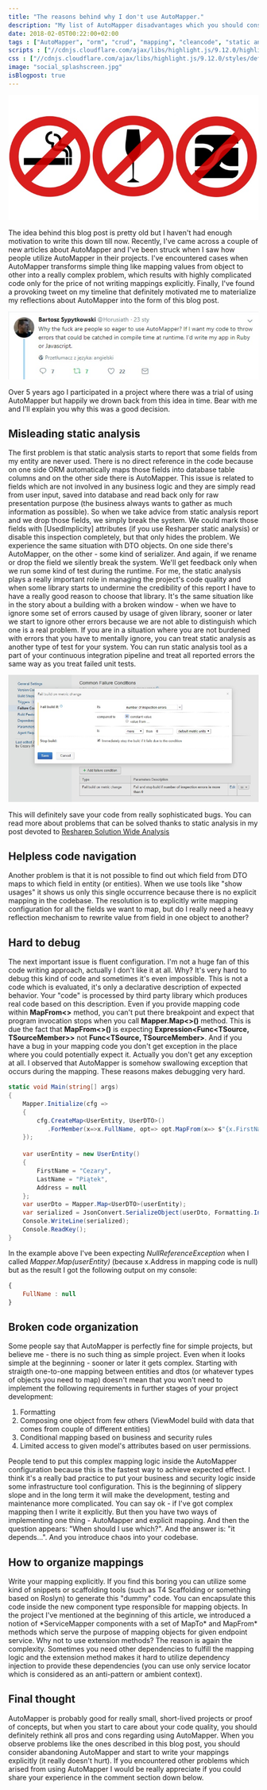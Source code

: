 ```yaml
---
title: "The reasons behind why I don't use AutoMapper."
description: "My list of AutoMapper disadvantages which you should consider before using it in your project."
date: 2018-02-05T00:22:00+02:00
tags : ["AutoMapper", "orm", "crud", "mapping", "cleancode", "static analysis"]
scripts : ["//cdnjs.cloudflare.com/ajax/libs/highlight.js/9.12.0/highlight.min.js", "//cdnjs.cloudflare.com/ajax/libs/fitvids/1.2.0/jquery.fitvids.min.js"]
css : ["//cdnjs.cloudflare.com/ajax/libs/highlight.js/9.12.0/styles/default.min.css"]
image: "social_splashscreen.jpg"
isBlogpost: true
---
```

![splashscreen](splashscreen.jpg)

The idea behind this blog post is pretty old but I haven't had enough motivation to write this down till now. Recently, I've came across a couple of new articles about AutoMapper and I've been struck when I saw how people utilize AutoMapper in their projects. I've encountered cases when AutoMapper transforms simple thing like mapping values from object to other into a really complex problem, which results with highly complicated code only for the price of not writing mappings explicitly. Finally, I've found a provoking tweet on my timeline that definitely motivated me to materialize my reflections about AutoMapper into the form of this blog post.

![tweet](tweet.jpg)

Over 5 years ago I participated in a project where there was a trial of using AutoMapper but happily we drown back from this idea in time. Bear with me and I'll explain you why this was a good decision.

## Misleading static analysis

The first problem is that static analysis starts to report that some fields from my entity are never used. There is no direct reference in the code because on one side ORM automatically maps those fields into database table columns and on the other side there is AutoMapper. This issue is related to fields which are not involved in any business logic and they are simply read from user input, saved into database and read back only for raw presentation purpose (the business always wants to gather as much information as possible). So when we take advice from static analysis report and we drop those fields, we simply break the system. We could mark those fields with [UsedImplicity] attributes (if you use Resharper static analysis) or disable this inspection completely, but that only hides the problem. We experience the same situation with DTO objects. On one side there's AutoMapper, on the other - some kind of serializer. And again, if we rename or drop the field we silently break the system. We'll get feedback only when we run some kind of test during the runtime. 
For me, the static analysis plays a really important role in managing the project's code quality and when some library starts to undermine the credibility of this report I have to have a really good reason to choose that library. It's the same situation like in the story about a building with a broken window - when we have to ignore some set of errors caused by usage of given library, sooner or later we start to ignore other errors because we are not able to distinguish which one is a real problem. If you are in a situation where you are not burdened with errors that you have to mentally ignore, you can treat static analysis as another type of test for your system. You can run static analysis tool as a part of your continuous integration pipeline and treat all reported errors the same way as you treat failed unit tests. 

![Use inspection error as build failure condition](failure_condition.jpg)

This will definitely save your code from really sophisticated bugs. You can read more about problems that can be solved thanks to static analysis in my post devoted to [Resharep Solution Wide Analysis](/post/hunt-your-bugs-design-time/)

## Helpless code navigation
Another problem is that it is not possible to find out which field from DTO maps to which field in entity (or entities). When we use tools like "show usages" it shows us only this single occurrence because there is no explicit mapping in the codebase. The resolution is to explicitly write mapping configuration for all the fields we want to map, but do I really need a heavy reflection mechanism to rewrite value from field in one object to another?

## Hard to debug

The next important issue is fluent configuration. I'm not a huge fan of this code writing approach, actually I don't like it at all. Why? It's very hard to debug this kind of code and sometimes it's even impossible. This is not a code which is evaluated, it's only a declarative description of expected behavior. Your "code" is processed by third party library which produces real code based on this description. Even if you provide mapping code within **MapFrom<>** method, you can't put there breakpoint and expect that program invocation stops when you call  **Mapper.Map<>()** method. This is due the fact that **MapFrom<>()** is expecting **Expression\<Func\<TSource, TSourceMember\>\>** not **Func\<TSource, TSourceMember\>**.  And if you have a bug in your mapping code you don't get exception in the place where you could potentially expect it. Actually you don't get any exception at all. I observed that AutoMapper is somehow swallowing exception that occurs during the mapping. These reasons makes debugging very hard.

```csharp
static void Main(string[] args)
{
    Mapper.Initialize(cfg =>
    {
        cfg.CreateMap<UserEntity, UserDTO>()
           .ForMember(x=>x.FullName, opt=> opt.MapFrom(x=> $"{x.FirstName} {x.LastName} ({x.Address.City})"));
    });

    var userEntity = new UserEntity()
    {
        FirstName = "Cezary",
        LastName = "Piątek",
        Address = null
    };
    var userDto = Mapper.Map<UserDTO>(userEntity);
    var serialized = JsonConvert.SerializeObject(userDto, Formatting.Indented);
    Console.WriteLine(serialized);
    Console.ReadKey();
}
```
In the example above I've been expecting *NullReferenceException* when I called *Mapper.Map<UserDTO>(userEntity)* (because x.Address in mapping code is null) but as the result I got the following output on my console:

```javascript
{
    FullName : null
}
```

## Broken code organization

Some people say that AutoMapper is perfectly fine for simple projects, but believe me - there is no such thing as simple project. Even when it looks simple at the beginning - sooner or later it gets complex. Starting with straigth one-to-one mapping between entities and dtos (or whatever types of objects you need to map) doesn't mean that you won't need to implement the following requirements in further stages of your project development:

1) Formatting
2) Composing one object from few others (ViewModel build with data that comes from couple of different entities)
3) Conditional mapping based on business and security rules
4) Limited access to given model's attributes based on user permissions.

People tend to put this complex mapping logic inside the AutoMapper configuration because this is the fastest way to achieve expected effect. I think it's a really bad practice to put your business and security logic inside some infrastructure tool configuration. This is the beginning of slippery slope and in the long term it will make the development, testing and maintenance more complicated. You can say ok - if I've got complex mapping then I write it explicitly. But then you have two ways of implementing one thing - AutoMapper and explicit mapping. And then the question appears: "When should I use which?". And the answer is: "it depends...". And you introduce chaos into your codebase.

## How to organize mappings
Write your mapping explicitly. If you find this boring you can utilize some kind of snippets or scaffolding tools (such as T4 Scaffolding or something based on Roslyn) to generate this "dummy" code. You can encapsulate this code inside the new component type responsible for mapping objects. In the project I've mentioned at the beginning of this article, we introduced a notion of *ServiceMapper components with a set of MapTo\* and MapFrom\* methods which serve the purpose of mapping objects for given endpoint service. Why not to use extension methods? The reason is again the complexity. Sometimes you need other dependencies to fulfill the mapping logic and the extension method makes it hard to utilize dependency injection to provide these dependencies (you can use only service locator which is considered as an anti-pattern or ambient context).

## Final thought
AutoMapper is probably good for really small, short-lived projects or proof of concepts, but when you start to care about your code quality, you should definitely rethink all pros and cons regarding using AutoMapper. When you observe problems like the ones described in this blog post, you should consider abandoning AutoMapper and start to write your mappings explicitly (it really doesn't hurt). If you encountered other problems which arised from using AutoMapper I would be really appreciate if you could share your experience in the comment section down below.




